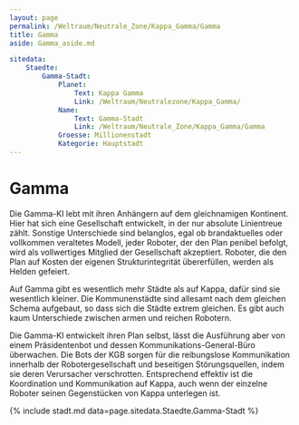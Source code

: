 ```yaml
---
layout: page
permalink: /Weltraum/Neutrale_Zone/Kappa_Gamma/Gamma
title: Gamma
aside: Gamma_aside.md

sitedata:
    Staedte:
        Gamma-Stadt:
            Planet:
                Text: Kappa Gamma
                Link: /Weltraum/Neutralezone/Kappa_Gamma/
            Name:
                Text: Gamma-Stadt
                Link: /Weltraum/Neutrale_Zone/Kappa_Gamma/Gamma
            Groesse: Millionenstadt
            Kategorie: Hauptstadt
---
```


# Gamma

Die Gamma-KI lebt mit ihren Anhängern auf dem gleichnamigen Kontinent. Hier hat sich eine Gesellschaft entwickelt, in der nur absolute Linientreue zählt. Sonstige Unterschiede sind belanglos, egal ob brandaktuelles oder vollkommen veraltetes Modell, jeder Roboter, der den Plan penibel befolgt, wird als vollwertiges Mitglied der Gesellschaft akzeptiert. Roboter, die den Plan auf Kosten der eigenen Strukturintegrität übererfüllen, werden als Helden gefeiert.

Auf Gamma gibt es wesentlich mehr Städte als auf Kappa, dafür sind sie wesentlich kleiner. Die Kommunenstädte sind allesamt nach dem gleichen Schema aufgebaut, so dass sich die Städte extrem gleichen. Es gibt auch kaum Unterschiede zwischen armen und reichen Robotern.

Die Gamma-KI entwickelt ihren Plan selbst, lässt die Ausführung aber von einem Präsidentenbot und dessen Kommunikations-General-Büro überwachen. Die Bots der KGB sorgen für die reibungslose Kommunikation innerhalb der Robotergesellschaft und beseitigen Störungsquellen, indem sie deren Verursacher verschrotten. Entsprechend effektiv ist die Koordination und Kommunikation auf Kappa, auch wenn der einzelne Roboter seinen Gegenstücken von Kappa unterlegen ist.

{% include stadt.md data=page.sitedata.Staedte.Gamma-Stadt %}
